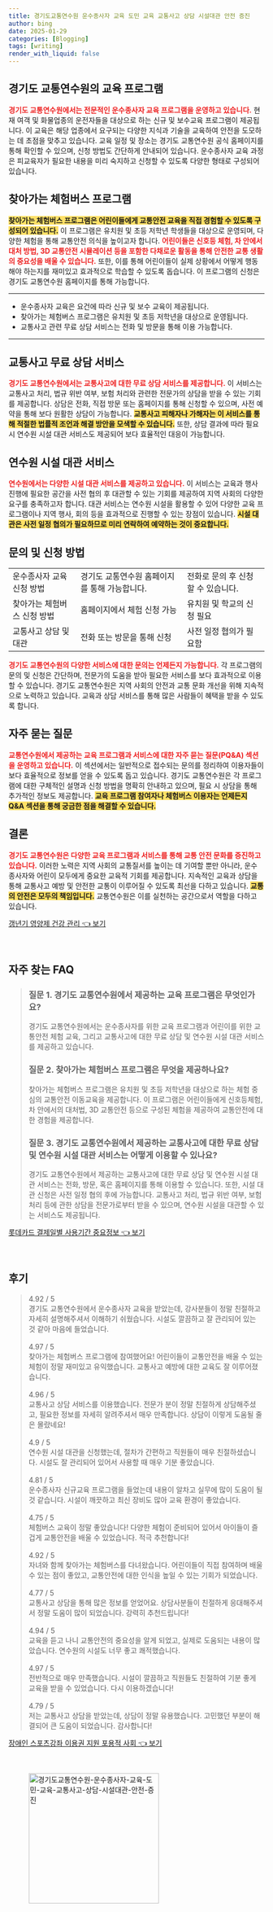 ```yaml
---
title: 경기도교통연수원 운수종사자 교육 도민 교육 교통사고 상담 시설대관 안전 증진
author: bing
date: 2025-01-29
categories: [Blogging]
tags: [writing]
render_with_liquid: false
---
```



<h2 id='경기도_교통연수원의_교육_프로그램'>경기도 교통연수원의 교육 프로그램</h2>

<p><b><span style="color: #ee2323;">경기도 교통연수원에서는 전문적인 운수종사자 교육 프로그램을 운영하고 있습니다.</span></b> 현재 여객 및 화물업종의 운전자들을 대상으로 하는 신규 및 보수교육 프로그램이 제공됩니다. 이 교육은 해당 업종에서 요구되는 다양한 지식과 기술을 교육하여 안전을 도모하는 데 초점을 맞추고 있습니다. 교육 일정 및 장소는 경기도 교통연수원 공식 홈페이지를 통해 확인할 수 있으며, 신청 방법도 간단하게 안내되어 있습니다. 운수종사자 교육 과정은 피교육자가 필요한 내용을 미리 숙지하고 신청할 수 있도록 다양한 형태로 구성되어 있습니다.</p>

<h2 id='찾아가는_체험버스_프로그램'>찾아가는 체험버스 프로그램</h2>

<p><b><span style="background-color: #ffe066;">찾아가는 체험버스 프로그램은 어린이들에게 교통안전 교육을 직접 경험할 수 있도록 구성되어 있습니다.</span></b> 이 프로그램은 유치원 및 초등 저학년 학생들을 대상으로 운영되며, 다양한 체험을 통해 교통안전 의식을 높이고자 합니다. <b><span style="color: #ee2323;">어린이들은 신호등 체험, 차 안에서 대처 방법, 3D 교통안전 시뮬레이션 등을 포함한 다채로운 활동을 통해 안전한 교통 생활의 중요성을 배울 수 있습니다.</span></b> 또한, 이를 통해 어린이들이 실제 상황에서 어떻게 행동해야 하는지를 재미있고 효과적으로 학습할 수 있도록 돕습니다. 이 프로그램의 신청은 경기도 교통연수원 홈페이지를 통해 가능합니다.</p>

<hr />

<ul>
    <li>운수종사자 교육은 요건에 따라 신규 및 보수 교육이 제공됩니다.</li>
    <li>찾아가는 체험버스 프로그램은 유치원 및 초등 저학년을 대상으로 운영됩니다.</li>
    <li>교통사고 관련 무료 상담 서비스는 전화 및 방문을 통해 이용 가능합니다.</li>
</ul>

<hr />

<h2 id='교통사고_무료_상담서비스'>교통사고 무료 상담 서비스</h2>

<p><b><span style="color: #ee2323;">경기도 교통연수원에서는 교통사고에 대한 무료 상담 서비스를 제공합니다.</span></b> 이 서비스는 교통사고 처리, 법규 위반 여부, 보험 처리와 관련한 전문가의 상담을 받을 수 있는 기회를 제공합니다. 상담은 전화, 직접 방문 또는 홈페이지를 통해 신청할 수 있으며, 사전 예약을 통해 보다 원활한 상담이 가능합니다. <b><span style="background-color: #ffe066;">교통사고 피해자나 가해자는 이 서비스를 통해 적절한 법률적 조언과 해결 방안을 모색할 수 있습니다.</span></b> 또한, 상담 결과에 따라 필요시 연수원 시설 대관 서비스도 제공되어 보다 효율적인 대응이 가능합니다.</p>

<h2 id='연수원_시설_대관_서비스'>연수원 시설 대관 서비스</h2>

<p><b><span style="color: #ee2323;">연수원에서는 다양한 시설 대관 서비스를 제공하고 있습니다.</span></b> 이 서비스는 교육과 행사 진행에 필요한 공간을 사전 협의 후 대관할 수 있는 기회를 제공하여 지역 사회의 다양한 요구를 충족하고자 합니다. 대관 서비스는 연수원 시설을 활용할 수 있어 다양한 교육 프로그램이나 지역 행사, 회의 등을 효과적으로 진행할 수 있는 장점이 있습니다. <b><span style="background-color: #ffe066;">시설 대관은 사전 일정 협의가 필요하므로 미리 연락하여 예약하는 것이 중요합니다.</span></b></p>

<h2 id='문의_및_신청_방법'>문의 및 신청 방법</h2>

<table>
    <tr>
        <td>운수종사자 교육 신청 방법</td>
        <td>경기도 교통연수원 홈페이지를 통해 가능합니다.</td>
        <td>전화로 문의 후 신청할 수 있습니다.</td>
    </tr>
    <tr>
        <td>찾아가는 체험버스 신청 방법</td>
        <td>홈페이지에서 체험 신청 가능</td>
        <td>유치원 및 학교의 신청 필요</td>
    </tr>
    <tr>
        <td>교통사고 상담 및 대관</td>
        <td>전화 또는 방문을 통해 신청</td>
        <td>사전 일정 협의가 필요함</td>
    </tr>
</table>

<p><b><span style="color: #ee2323;">경기도 교통연수원의 다양한 서비스에 대한 문의는 언제든지 가능합니다.</span></b> 각 프로그램의 문의 및 신청은 간단하며, 전문가의 도움을 받아 필요한 서비스를 보다 효과적으로 이용할 수 있습니다. 경기도 교통연수원은 지역 사회의 안전과 교통 문화 개선을 위해 지속적으로 노력하고 있습니다. 교육과 상담 서비스를 통해 많은 사람들이 혜택을 받을 수 있도록 합니다.</p>

<h2 id='자주_묻는_질문'>자주 묻는 질문</h2>

<p><b><span style="color: #ee2323;">교통연수원에서 제공하는 교육 프로그램과 서비스에 대한 자주 묻는 질문(PQ&A) 섹션을 운영하고 있습니다.</span></b> 이 섹션에서는 일반적으로 접수되는 문의를 정리하여 이용자들이 보다 효율적으로 정보를 얻을 수 있도록 돕고 있습니다. 경기도 교통연수원은 각 프로그램에 대한 구체적인 설명과 신청 방법을 명확히 안내하고 있으며, 필요 시 상담을 통해 추가적인 정보도 제공합니다. <b><span style="background-color: #ffe066;">교육 프로그램 참여자나 체험버스 이용자는 언제든지 Q&A 섹션을 통해 궁금한 점을 해결할 수 있습니다.</span></b></p>

<h2 id='결론'>결론</h2>

<p><b><span style="color: #ee2323;">경기도 교통연수원은 다양한 교육 프로그램과 서비스를 통해 교통 안전 문화를 증진하고 있습니다.</span></b> 이러한 노력은 지역 사회의 교통질서를 높이는 데 기여할 뿐만 아니라, 운수 종사자와 어린이 모두에게 중요한 교육적 기회를 제공합니다. 지속적인 교육과 상담을 통해 교통사고 예방 및 안전한 교통이 이루어질 수 있도록 최선을 다하고 있습니다. <b><span style="background-color: #ffe066;">교통의 안전은 모두의 책임입니다.</span></b> 교통연수원은 이를 실천하는 공간으로서 역할을 다하고 있습니다.</p>


<p><a class="click-button" title="갱년기 영양제 건강 관리" href="https://adkhouse.github.io/posts/%EA%B0%B1%EB%85%84%EA%B8%B0-%EC%98%81%EC%96%91%EC%A0%9C-%EA%B1%B4%EA%B0%95-%EA%B4%80%EB%A6%AC/" rel="dofollow">갱년기 영양제 건강 관리 👈 보기</a></p><br>
<h2 id='자주_찾는_FAQ'>자주 찾는 FAQ</h2>
<div itemscope="" itemtype="https://schema.org/FAQPage"> 
<blockquote> 
<div itemscope="" itemprop="mainEntity" itemtype="https://schema.org/Question"> 
<h3 itemprop="name">질문 1. 경기도 교통연수원에서 제공하는 교육 프로그램은 무엇인가요?</h3> 
<div itemscope="" itemprop="acceptedAnswer" itemtype="https://schema.org/Answer"> 
<span itemprop="text"> 
<p>경기도 교통연수원에서는 운수종사자를 위한 교육 프로그램과 어린이를 위한 교통안전 체험 교육, 그리고 교통사고에 대한 무료 상담 및 연수원 시설 대관 서비스를 제공하고 있습니다.</p> 
</span> 
</div> 
</div> 
<div itemscope="" itemprop="mainEntity" itemtype="https://schema.org/Question"> 
<h3 itemprop="name">질문 2. 찾아가는 체험버스 프로그램은 무엇을 제공하나요?</h3> 
<div itemscope="" itemprop="acceptedAnswer" itemtype="https://schema.org/Answer"> 
<span itemprop="text"> 
<p>찾아가는 체험버스 프로그램은 유치원 및 초등 저학년을 대상으로 하는 체험 중심의 교통안전 이동교육을 제공합니다. 이 프로그램은 어린이들에게 신호등체험, 차 안에서의 대처법, 3D 교통안전 등으로 구성된 체험을 제공하여 교통안전에 대한 경험을 제공합니다.</p> 
</span> 
</div> 
</div> 
<div itemscope="" itemprop="mainEntity" itemtype="https://schema.org/Question"> 
<h3 itemprop="name">질문 3. 경기도 교통연수원에서 제공하는 교통사고에 대한 무료 상담 및 연수원 시설 대관 서비스는 어떻게 이용할 수 있나요?</h3> 
<div itemscope="" itemprop="acceptedAnswer" itemtype="https://schema.org/Answer"> 
<span itemprop="text"> 
<p>경기도 교통연수원에서 제공하는 교통사고에 대한 무료 상담 및 연수원 시설 대관 서비스는 전화, 방문, 혹은 홈페이지를 통해 이용할 수 있습니다. 또한, 시설 대관 신청은 사전 일정 협의 후에 가능합니다. 교통사고 처리, 법규 위반 여부, 보험처리 등에 관한 상담을 전문가로부터 받을 수 있으며, 연수원 시설을 대관할 수 있는 서비스도 제공됩니다.</p> 
</span> 
</div> 
</div> 
</blockquote> 
</div>
<p><a class="click-button" title="롯데카드 결제일별 사용기간 중요정보" href="https://adkhouse.github.io/posts/%EB%A1%AF%EB%8D%B0%EC%B9%B4%EB%93%9C-%EA%B2%B0%EC%A0%9C%EC%9D%BC%EB%B3%84-%EC%82%AC%EC%9A%A9%EA%B8%B0%EA%B0%84-%EC%A4%91%EC%9A%94%EC%A0%95%EB%B3%B4/" rel="dofollow">롯데카드 결제일별 사용기간 중요정보 👈 보기</a></p><br>
<h2 id='후기'>후기</h2>
<div itemscope itemtype="https://schema.org/Product">
  <blockquote>
  <div itemprop="review" itemscope itemtype="https://schema.org/Review">
      <div itemprop="reviewRating" itemscope itemtype="https://schema.org/Rating"> <span itemprop="ratingValue">4.92</span> / <span itemprop="bestRating">5</span> </div>
      <span itemprop="reviewBody">경기도 교통연수원에서 운수종사자 교육을 받았는데, 강사분들이 정말 친절하고 자세히 설명해주셔서 이해하기 쉬웠습니다. 시설도 깔끔하고 잘 관리되어 있는 것 같아 마음에 들었습니다.</span>
  </div>
  <br>
  <div itemprop="review" itemscope itemtype="https://schema.org/Review">
      <div itemprop="reviewRating" itemscope itemtype="https://schema.org/Rating"> <span itemprop="ratingValue">4.97</span> / <span itemprop="bestRating">5</span> </div>
      <span itemprop="reviewBody">찾아가는 체험버스 프로그램에 참여했어요! 어린이들이 교통안전을 배울 수 있는 체험이 정말 재미있고 유익했습니다. 교통사고 예방에 대한 교육도 잘 이루어졌습니다.</span>
  </div>
  <br>
  <div itemprop="review" itemscope itemtype="https://schema.org/Review">
      <div itemprop="reviewRating" itemscope itemtype="https://schema.org/Rating"> <span itemprop="ratingValue">4.96</span> / <span itemprop="bestRating">5</span> </div>
      <span itemprop="reviewBody">교통사고 상담 서비스를 이용했습니다. 전문가 분이 정말 친절하게 상담해주셨고, 필요한 정보를 자세히 알려주셔서 매우 만족합니다. 상담이 이렇게 도움될 줄은 몰랐네요!</span>
  </div>
  <br>
  <div itemprop="review" itemscope itemtype="https://schema.org/Review">
      <div itemprop="reviewRating" itemscope itemtype="https://schema.org/Rating"> <span itemprop="ratingValue">4.9</span> / <span itemprop="bestRating">5</span> </div>
      <span itemprop="reviewBody">연수원 시설 대관을 신청했는데, 절차가 간편하고 직원들이 매우 친절하셨습니다. 시설도 잘 관리되어 있어서 사용할 때 매우 기분 좋았습니다.</span>
  </div>
  <br>
  <div itemprop="review" itemscope itemtype="https://schema.org/Review">
      <div itemprop="reviewRating" itemscope itemtype="https://schema.org/Rating"> <span itemprop="ratingValue">4.81</span> / <span itemprop="bestRating">5</span> </div>
      <span itemprop="reviewBody">운수종사자 신규교육 프로그램을 들었는데 내용이 알차고 실무에 많이 도움이 될 것 같습니다. 시설이 깨끗하고 최신 장비도 많아 교육 환경이 좋았습니다.</span>
  </div>
  <br>
  <div itemprop="review" itemscope itemtype="https://schema.org/Review">
      <div itemprop="reviewRating" itemscope itemtype="https://schema.org/Rating"> <span itemprop="ratingValue">4.75</span> / <span itemprop="bestRating">5</span> </div>
      <span itemprop="reviewBody">체험버스 교육이 정말 좋았습니다! 다양한 체험이 준비되어 있어서 아이들이 즐겁게 교통안전을 배울 수 있었습니다. 적극 추천합니다!</span>
  </div>
  <br>
  <div itemprop="review" itemscope itemtype="https://schema.org/Review">
      <div itemprop="reviewRating" itemscope itemtype="https://schema.org/Rating"> <span itemprop="ratingValue">4.92</span> / <span itemprop="bestRating">5</span> </div>
      <span itemprop="reviewBody">자녀와 함께 찾아가는 체험버스를 다녀왔습니다. 어린이들이 직접 참여하며 배울 수 있는 점이 좋았고, 교통안전에 대한 인식을 높일 수 있는 기회가 되었습니다.</span>
  </div>
  <br>
  <div itemprop="review" itemscope itemtype="https://schema.org/Review">
      <div itemprop="reviewRating" itemscope itemtype="https://schema.org/Rating"> <span itemprop="ratingValue">4.77</span> / <span itemprop="bestRating">5</span> </div>
      <span itemprop="reviewBody">교통사고 상담을 통해 많은 정보를 얻었어요. 상담사분들이 친절하게 응대해주셔서 정말 도움이 많이 되었습니다. 강력히 추천드립니다!</span>
  </div>
  <br>
  <div itemprop="review" itemscope itemtype="https://schema.org/Review">
      <div itemprop="reviewRating" itemscope itemtype="https://schema.org/Rating"> <span itemprop="ratingValue">4.94</span> / <span itemprop="bestRating">5</span> </div>
      <span itemprop="reviewBody">교육을 듣고 나니 교통안전의 중요성을 알게 되었고, 실제로 도움되는 내용이 많았습니다. 연수원의 시설도 너무 좋고 쾌적했습니다.</span>
  </div>
  <br>
  <div itemprop="review" itemscope itemtype="https://schema.org/Review">
      <div itemprop="reviewRating" itemscope itemtype="https://schema.org/Rating"> <span itemprop="ratingValue">4.97</span> / <span itemprop="bestRating">5</span> </div>
      <span itemprop="reviewBody">전반적으로 매우 만족했습니다. 시설이 깔끔하고 직원들도 친절하여 기분 좋게 교육을 받을 수 있었습니다. 다시 이용하겠습니다!</span>
  </div>
  <br>
  <div itemprop="review" itemscope itemtype="https://schema.org/Review">
      <div itemprop="reviewRating" itemscope itemtype="https://schema.org/Rating"> <span itemprop="ratingValue">4.79</span> / <span itemprop="bestRating">5</span> </div>
      <span itemprop="reviewBody">저는 교통사고 상담을 받았는데, 상담이 정말 유용했습니다. 고민했던 부분이 해결되어 큰 도움이 되었습니다. 감사합니다!</span>
  </div>
  </blockquote>
</div>
<p><a class="click-button" title="장애인 스포츠강좌 이용권 지원 포용적 사회" href="https://adkhouse.github.io/posts/%EC%9E%A5%EC%95%A0%EC%9D%B8-%EC%8A%A4%ED%8F%AC%EC%B8%A0%EA%B0%95%EC%A2%8C-%EC%9D%B4%EC%9A%A9%EA%B6%8C-%EC%A7%80%EC%9B%90-%ED%8F%AC%EC%9A%A9%EC%A0%81-%EC%82%AC%ED%9A%8C/" rel="dofollow">장애인 스포츠강좌 이용권 지원 포용적 사회 👈 보기</a></p><br>
<figure class="image"><img src="https://adkhouse.github.io/assets/img/thumbnail/경기도교통연수원-운수종사자-교육-도민-교육-교통사고-상담-시설대관-안전-증진.webp" alt="경기도교통연수원-운수종사자-교육-도민-교육-교통사고-상담-시설대관-안전-증진" width="256" height="256"></figure>